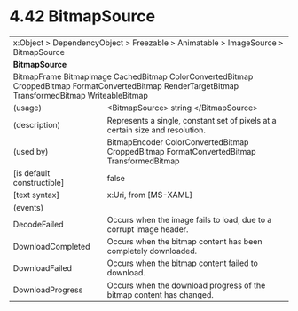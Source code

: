<html dir="LTR" xmlns:mshelp="http://msdn.microsoft.com/mshelp" xmlns:ddue="http://ddue.schemas.microsoft.com/authoring/2003/5" xmlns:xlink="http://www.w3.org/1999/xlink" xmlns:tool="http://www.microsoft.com/tooltip">

<body>
 <input type="hidden" id="userDataCache" class="userDataStyle">
 <input type="hidden" id="hiddenScrollOffset">
 <img id="dropDownImage" style="display:none; height:0; width:0;" src="../local/drpdown.gif">
 <img id="dropDownHoverImage" style="display:none; height:0; width:0;" src="../local/drpdown_orange.gif">
 <img id="collapseImage" style="display:none; height:0; width:0;" src="../local/collapse.gif">
 <img id="expandImage" style="display:none; height:0; width:0;" src="../local/exp.gif">
 <img id="collapseAllImage" style="display:none; height:0; width:0;" src="../local/collall.gif">
 <img id="expandAllImage" style="display:none; height:0; width:0;" src="../local/expall.gif">
 <img id="copyImage" style="display:none; height:0; width:0;" src="../local/copycode.gif">
 <img id="copyHoverImage" style="display:none; height:0; width:0;" src="../local/copycodeHighlight.gif">
 <div id="header"><h1 class="heading">4.42 BitmapSource</h1></div>

 <div id="mainSection">
 <div id="mainBody">
 <div id="allHistory" class="saveHistory" onsave="saveAll()" onload="loadAll()"></div>
 <p xmlns:wsd="http://wsdev.schemas.microsoft.com/authoring/2008/2" xmlns:msxsl="urn:schemas-microsoft-com:xslt" xmlns:script="urn:script" xmlns:build="urn:build">
 </p>
 <div id="sectionSection0" class="section" name="collapseableSection">
 <content xmlns="http://ddue.schemas.microsoft.com/authoring/2003/5" xmlns:wsd="http://wsdev.schemas.microsoft.com/authoring/2008/2" xmlns:msxsl="urn:schemas-microsoft-com:xslt" xmlns:script="urn:script" xmlns:build="urn:build">
 </content>
 </div>
 <div id="sectionSection1" class="section" name="collapseableSection">
 <content xmlns="http://ddue.schemas.microsoft.com/authoring/2003/5" xmlns:wsd="http://wsdev.schemas.microsoft.com/authoring/2008/2" xmlns:msxsl="urn:schemas-microsoft-com:xslt" xmlns:script="urn:script" xmlns:build="urn:build">
 <table class="ProtocolAuthoredTable" xmlns="">
 <tr><td colspan="2">
<mshelp:link keywords="86913f34-aa06-4c94-9f09-83936a822fd8" tabindex="0">x:Object</mshelp:link> &gt; <mshelp:link keywords="22a604a1-b593-4464-91e4-488285506428" tabindex="0">DependencyObject</mshelp:link> &gt; <mshelp:link keywords="6724267f-782a-4509-a6e9-19f1e3acf436" tabindex="0">Freezable</mshelp:link> &gt; <mshelp:link keywords="4e196363-585f-4026-aad1-79907d6b01af" tabindex="0">Animatable</mshelp:link> &gt; <mshelp:link keywords="23bc57d7-c252-4196-8914-ea89c5c45349" tabindex="0">ImageSource</mshelp:link> &gt; <mshelp:link keywords="8e5c3ab2-b340-4f22-9778-cbcdf6b1f1a8" tabindex="0">BitmapSource</mshelp:link> </td>
 </tr>
 <tr><td colspan="2">
 <b>
BitmapSource </b>
 </td>
 </tr>
 <tr><td colspan="2">
<mshelp:link keywords="8b2c696c-8cf8-4eb1-8ce6-f42884ed3ecd" tabindex="0">BitmapFrame</mshelp:link> <mshelp:link keywords="568e0b3b-72e3-4898-a694-77fda6dfe7ba" tabindex="0">BitmapImage</mshelp:link> <mshelp:link keywords="ea809276-25c9-4d7c-bfb3-a5974ecb1a41" tabindex="0">CachedBitmap</mshelp:link> <mshelp:link keywords="25932cb0-8706-4424-af87-e84983aefcbb" tabindex="0">ColorConvertedBitmap</mshelp:link> <mshelp:link keywords="21d108fe-ec1e-471e-a46f-a5fcbe0cf8df" tabindex="0">CroppedBitmap</mshelp:link> <mshelp:link keywords="f4e2edc0-60d5-4200-aa31-2989e16c4dde" tabindex="0">FormatConvertedBitmap</mshelp:link> <mshelp:link keywords="c0dfbbde-7483-4e1a-8e52-8df541ad6905" tabindex="0">RenderTargetBitmap</mshelp:link> <mshelp:link keywords="69987733-2584-4f16-bfb7-2ca2e6e4a619" tabindex="0">TransformedBitmap</mshelp:link> <mshelp:link keywords="41603a7f-7fb1-4525-ab64-46c708537cbd" tabindex="0">WriteableBitmap</mshelp:link> </td>
 </tr>
 <tr><td><div class="indent0">(usage)</div></td>
 <td>&lt;BitmapSource&gt; string &lt;/BitmapSource&gt; </td>
 </tr>
 <tr><td><div class="indent0">(description)</div></td>
 <td>Represents a single, constant set of pixels at a certain size and resolution. </td>
 </tr>
 <tr><td><div class="indent0">(used by)</div></td>
 <td><mshelp:link keywords="1bf38faa-ae32-4b3d-8f78-4e87e3ec19db" tabindex="0">BitmapEncoder</mshelp:link> <mshelp:link keywords="25932cb0-8706-4424-af87-e84983aefcbb" tabindex="0">ColorConvertedBitmap</mshelp:link> <mshelp:link keywords="21d108fe-ec1e-471e-a46f-a5fcbe0cf8df" tabindex="0">CroppedBitmap</mshelp:link> <mshelp:link keywords="f4e2edc0-60d5-4200-aa31-2989e16c4dde" tabindex="0">FormatConvertedBitmap</mshelp:link> <mshelp:link keywords="69987733-2584-4f16-bfb7-2ca2e6e4a619" tabindex="0">TransformedBitmap</mshelp:link> </td>
 </tr>
 <tr><td><div class="indent0">[is default constructible]</div></td>
 <td>false </td>
 </tr>
 <tr><td><div class="indent0">[text syntax]</div></td>
 <td>x:Uri, from <mshelp:link keywords="c739134c-a6c1-47ab-ae89-1478438d5020" tabindex="0">[MS-XAML]</mshelp:link> </td>
 </tr>
 <tr><td><div class="indent0">(events)</div></td>
 <td> </td>
 </tr>
 <tr><td><div class="indent2">DecodeFailed</div></td>
 <td>Occurs when the image fails to load, due to a corrupt image header. </td>
 </tr>
 <tr><td><div class="indent2">DownloadCompleted</div></td>
 <td>Occurs when the bitmap content has been completely downloaded. </td>
 </tr>
 <tr><td><div class="indent2">DownloadFailed</div></td>
 <td>Occurs when the bitmap content failed to download. </td>
 </tr>
 <tr><td><div class="indent2">DownloadProgress</div></td>
 <td>Occurs when the download progress of the bitmap content has changed. </td>
 </tr>
</table>
 </content>
 </div>
 <!--[if gte IE 5]>
 <tool:tip element="languageFilterToolTip" avoidmouse="false"/>
 <![endif]-->
 </div>
 <a name="feedback"></a><span></span>
 </div>
</body></html>
